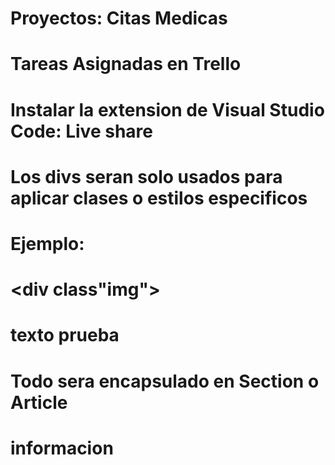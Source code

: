 # Proyectos: Citas Medicas
# Tareas Asignadas en Trello
# Instalar la extension de Visual Studio Code: Live share
# Los divs seran solo usados para aplicar clases o estilos especificos
# Ejemplo:
# <div class"img">
#   <p>texto prueba</p>
# </div>
#
# Todo sera encapsulado en Section o Article
# informacion
